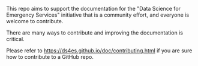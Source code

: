 This repo aims to support the documentation for the "Data Science for Emergency Services" initiative that is  a community effort, and everyone is welcome to contribute.

There are many ways to contribute and improving the documentation is critical.

Please refer to https://ds4es.github.io/doc/contributing.html if you are sure how to contribute to a GitHub repo.